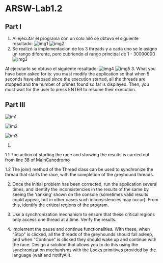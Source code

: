 # ARSW-Lab1.2
## Part I
1.  Al ejecutar el programa con un solo hilo se obtuvo el siguiente resultado:
![img1](https://user-images.githubusercontent.com/48091585/73319638-00941680-420b-11ea-9a51-3938d5009d26.PNG)
![img2](https://user-images.githubusercontent.com/48091585/73319655-07bb2480-420b-11ea-8df2-e29930eb13d6.png)
2.  Se realizó la implementacion de los 3 threads y a cada uno se le asigno un rango diferente, pero cubriendo el rango principal de 1 - 30000000
![img3](https://user-images.githubusercontent.com/48091585/73319658-0a1d7e80-420b-11ea-9d12-81c7b3f860cb.png)

Al ejecutarlo se obtuvo el siguiente resultado:
![img4](https://user-images.githubusercontent.com/48091585/73319660-0be74200-420b-11ea-8f38-038842f3c66c.png)
![img5](https://user-images.githubusercontent.com/48091585/73319662-0e499c00-420b-11ea-9d96-23df6128f337.png)
3.  What you have been asked for is: you must modify the application so that when 5 seconds have elapsed since the execution started, all the threads are stopped and the number of primes ​​found so far is displayed. Then, you must wait for the user to press ENTER to resume their execution.

## Part III
![im1](https://user-images.githubusercontent.com/48091585/73411837-c727dd80-42d4-11ea-8fd0-1b20e634f6a7.png)

![im2](https://user-images.githubusercontent.com/48091585/73411832-c131fc80-42d4-11ea-965c-6a056d30ec26.png)

![im3](https://user-images.githubusercontent.com/48091585/73411842-cabb6480-42d4-11ea-9c5e-a289d0a32b30.png)

1.  
1.1 The action of starting the race and showing the results is carried out from line 38 of MainCanodromo



1.2 The join() method of the Thread class can be used to synchronize the thread that starts the race, with the completion of the greyhound threads.



2.  Once the initial problem has been corrected, run the application several times, and identify the inconsistencies in the results of the same by seeing the ‘ranking’ shown on the console (sometimes valid results could appear, but in other cases such inconsistencies may occur). From this, identify the critical regions of the program.


3.  Use a synchronization mechanism to ensure that these critical regions only access one thread at a time. Verify the results.



4.  Implement the pause and continue functionalities. With these, when "Stop" is clicked, all the threads of the greyhounds should fall asleep, and when "Continue" is clicked they should wake up and continue with the race. Design a solution that allows you to do this using the synchronization mechanisms with the Locks primitives provided by the language (wait and notifyAll).

